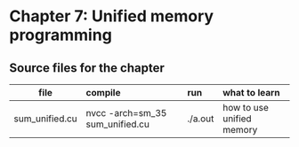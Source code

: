 # Chapter 7: Unified memory programming 

## Source files for the chapter


| file   |      compile      |  run | what to learn |
|----------|:-------------|:-----------|:-----------|
| sum_unified.cu |  nvcc -arch=sm_35 sum_unified.cu | ./a.out | how to use unified memory |

